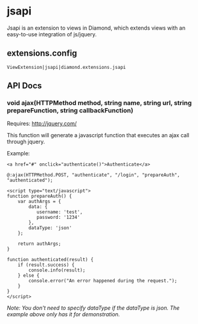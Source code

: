 # jsapi

Jsapi is an extension to views in Diamond, which extends views with an easy-to-use integration of js/jquery.

## extensions.config

```
ViewExtension|jsapi|diamond.extensions.jsapi
```

## API Docs

### void ajax(HTTPMethod method, string name, string url, string prepareFunction, string callbackFunction)

Requires: http://jquery.com/

This function will generate a javascript function that executes an ajax call through jquery.

Example:
```
<a href="#" onclick="authenticate()">Authenticate</a>

@:ajax(HTTPMethod.POST, "authenticate", "/login", "prepareAuth", "authenticated");

<script type="text/javascript">
function prepareAuth() {
    var authArgs = {
        data: {
           username: 'test',
           password: '1234'
        },
        dataType: 'json'
    };
    
    return authArgs;
}

function authenticated(result) {
    if (result.success) {
        console.info(result);
    } else {
        console.error("An error happened during the request.");
    }
}
</script>
```

*Note: You don't need to specify dataType if the dataType is json. The example above only has it for demonstration.*
